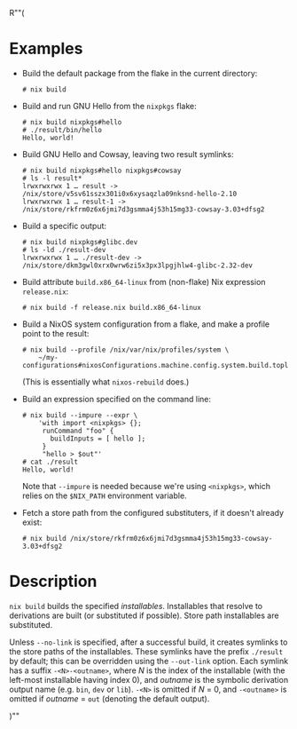 R""(

# Examples

* Build the default package from the flake in the current directory:

  ```console
  # nix build
  ```

* Build and run GNU Hello from the `nixpkgs` flake:

  ```console
  # nix build nixpkgs#hello
  # ./result/bin/hello
  Hello, world!
  ```

* Build GNU Hello and Cowsay, leaving two result symlinks:

  ```console
  # nix build nixpkgs#hello nixpkgs#cowsay
  # ls -l result*
  lrwxrwxrwx 1 … result -> /nix/store/v5sv61sszx301i0x6xysaqzla09nksnd-hello-2.10
  lrwxrwxrwx 1 … result-1 -> /nix/store/rkfrm0z6x6jmi7d3gsmma4j53h15mg33-cowsay-3.03+dfsg2
  ```

* Build a specific output:

  ```console
  # nix build nixpkgs#glibc.dev
  # ls -ld ./result-dev
  lrwxrwxrwx 1 … ./result-dev -> /nix/store/dkm3gwl0xrx0wrw6zi5x3px3lpgjhlw4-glibc-2.32-dev
  ```

* Build attribute `build.x86_64-linux` from (non-flake) Nix expression
  `release.nix`:

  ```console
  # nix build -f release.nix build.x86_64-linux
  ```

* Build a NixOS system configuration from a flake, and make a profile
  point to the result:

  ```console
  # nix build --profile /nix/var/nix/profiles/system \
      ~/my-configurations#nixosConfigurations.machine.config.system.build.toplevel
  ```

  (This is essentially what `nixos-rebuild` does.)

* Build an expression specified on the command line:

  ```console
  # nix build --impure --expr \
      'with import <nixpkgs> {};
       runCommand "foo" {
         buildInputs = [ hello ];
       }
       "hello > $out"'
  # cat ./result
  Hello, world!
  ```

  Note that `--impure` is needed because we're using `<nixpkgs>`,
  which relies on the `$NIX_PATH` environment variable.

* Fetch a store path from the configured substituters, if it doesn't
  already exist:

  ```console
  # nix build /nix/store/rkfrm0z6x6jmi7d3gsmma4j53h15mg33-cowsay-3.03+dfsg2
  ```

# Description

`nix build` builds the specified *installables*. Installables that
resolve to derivations are built (or substituted if possible). Store
path installables are substituted.

Unless `--no-link` is specified, after a successful build, it creates
symlinks to the store paths of the installables. These symlinks have
the prefix `./result` by default; this can be overridden using the
`--out-link` option. Each symlink has a suffix `-<N>-<outname>`, where
*N* is the index of the installable (with the left-most installable
having index 0), and *outname* is the symbolic derivation output name
(e.g. `bin`, `dev` or `lib`). `-<N>` is omitted if *N* = 0, and
`-<outname>` is omitted if *outname* = `out` (denoting the default
output).

)""
